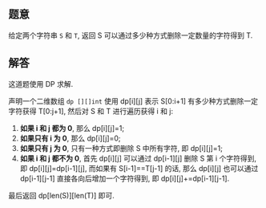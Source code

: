 ## 题意

给定两个字符串 `S` 和 `T`, 返回 S 可以通过多少种方式删除一定数量的字符得到 T.

## 解答

这道题使用 DP 求解.

声明一个二维数组 `dp [][]int` 使用 dp[i][j] 表示 S[0:i+1] 有多少种方式删除一定字符获得 T[0:j+1], 然后对 S 和 T 进行遍历获得 i 和 j:

1. **如果 i 和 j 都为 0**, 那么 dp[i][j]=1;
2. **如果只有 i 为 0**, 那么 dp[i][j]=0;
3. **如果只有 j 为 0**, 只有一种方式即删除 S 中所有字符, 即 dp[i][j]=1;
4. **如果 i 和 j 都不为 0**, 首先 dp[i][j] 可以通过 dp[i-1][j] 删除 S 第 i 个字符得到, 即 dp[i][j]=dp[i-1][j], 而如果有 S[i-1]==T[j-1] 的话, 那么 dp[i][j] 也可以通过 dp[i-1][j-1] 直接各向后增加一个字符得到, 即 dp[i][j]+=dp[i-1][j-1].

最后返回 dp[len(S)][len(T)] 即可.